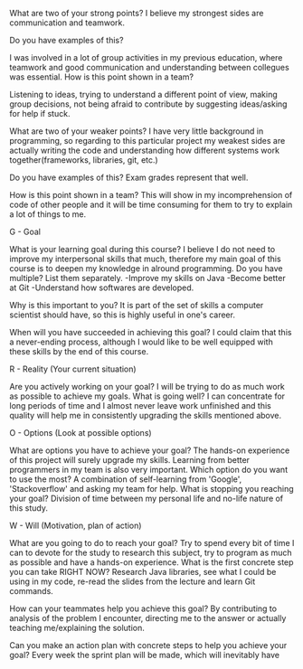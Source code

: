 What are two of your strong points?
I believe my strongest sides are communication and teamwork. 


Do you have examples of this?

I was involved in a lot of group activities in my previous education, where teamwork and good communication and understanding between collegues was essential. 
How is this point shown in a team?

Listening to ideas, trying to understand a different point of view, making group decisions, not being afraid to contribute by suggesting ideas/asking for help if stuck.

What are two of your weaker points?
I have very little background in programming, so regarding to this particular project my weakest sides are actually writing the code and understanding how different systems work together(frameworks, libraries, git, etc.)

Do you have examples of this?
Exam grades represent that well. 

How is this point shown in a team?
This will show in my incomprehension of code of other people and it will be time consuming for them to try to explain a lot of things to me. 

G - Goal

What is your learning goal during this course?
I believe I do not need to improve my interpersonal skills that much, therefore my main goal of this course is to deepen my knowledge in alround programming. 
Do you have multiple? List them separately.
-Improve my skills on Java
-Become better at Git
-Understand how softwares are developed. 


Why is this important to you?
It is part of the set of skills a computer scientist should have, so this is highly useful in one's career.

When will you have succeeded in achieving this goal?
I could claim that this a never-ending process, although I would like to be well equipped with these skills by the end of this course. 


R - Reality (Your current situation)

Are you actively working on your goal?
I will be trying to do as much work as possible to achieve my goals.
What is going well?
I can concentrate for long periods of time and I almost never leave work unfinished and this quality will help me in consistently upgrading the skills mentioned above.


O - Options (Look at possible options)

What are options you have to achieve your goal?
The hands-on experience of this project will surely upgrade my skills. Learning from better programmers in my team is also very important.
Which option do you want to use the most?
A combination of self-learning from 'Google', 'Stackoverflow' and asking my team for help.
What is stopping you reaching your goal?
Division of time between my personal life and no-life nature of this study.

W - Will (Motivation, plan of action)

What are you going to do to reach your goal?
Try to spend every bit of time I can to devote for the study to research this subject, try to program as much as possible and have a hands-on experience. 
What is the first concrete step you can take RIGHT NOW?
Research Java libraries, see what I could be using in my code, re-read the slides from the lecture and learn Git commands. 

How can your teammates help you achieve this goal?
By contributing to analysis of the problem I encounter, directing me to the answer or actually teaching me/explaining the solution. 

Can you make an action plan with concrete steps to help you achieve your goal?
Every week the sprint plan will be made, which will inevitably have

